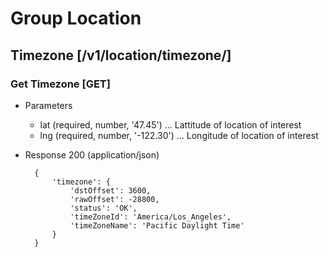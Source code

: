# Group Location
## Timezone [/v1/location/timezone/]
### Get Timezone [GET]
+ Parameters
    + lat (required, number, '47.45') ... Lattitude of location of interest
    + lng (required, number, '-122.30') ... Longitude of location of interest

+ Response 200 (application/json)

        {
            'timezone': {
                'dstOffset': 3600,
                'rawOffset': -28800,
                'status': 'OK',
                'timeZoneId': 'America/Los_Angeles',
                'timeZoneName': 'Pacific Daylight Time'
            }
        }

